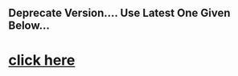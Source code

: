 ## Deprecate Version.... Use Latest One Given Below...
# [click here](https://github.com/szsupunma/sz-rosebot)
